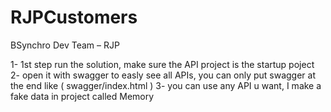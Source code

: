 # RJPCustomers
BSynchro Dev Team – RJP

1- 1st step run the solution, make sure the API project is the startup poject
2- open it with swagger to easly see all APIs, you can only put swagger at the end 
   like ( swagger/index.html )
3- you can use any API u want, I make a fake data in project called Memory
